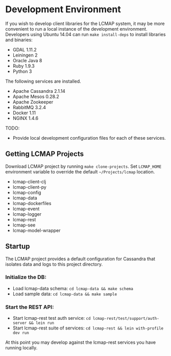# Development Environment

If you wish to develop client libraries for the LCMAP system, it may be more convenient to run a local instance of the development environment. Developers using Ubuntu 14.04 can run ``make install-deps`` to install libraries and binaries:

* GDAL 1.11.2
* Leiningen 2
* Oracle Java 8
* Ruby 1.9.3
* Python 3

The following services are installed.

* Apache Cassandra 2.1.14
* Apache Mesos 0.28.2
* Apache Zookeeper
* RabbitMQ 3.2.4
* Docker 1.11
* NGINX 1.4.6

TODO:
* Provide local development configuration files for each of these services.

## Getting LCMAP Projects

Download LCMAP project by running ``make clone-projects``. Set `LCMAP_HOME` environment variable to override the default ``~/Projects/lcmap`` location.

* lcmap-client-clj
* lcmap-client-py
* lcmap-config
* lcmap-data
* lcmap-dockerfiles
* lcmap-event
* lcmap-logger
* lcmap-rest
* lcmap-see
* lcmap-model-wrapper

## Startup

The LCMAP project provides a default configuration for Cassandra that isolates data and logs to this project directory.

### Initialize the DB:

* Load lcmap-data schema: ``cd lcmap-data && make schema``
* Load sample data: ``cd lcmap-data && make sample``

### Start the REST API:

* Start lcmap-rest test auth service: ``cd lcmap-rest/test/support/auth-server && lein run``
* Start lcmap-rest suite of services: ``cd lcmap-rest && lein with-profile dev run``

At this point you may develop against the lcmap-rest services you have running locally.

